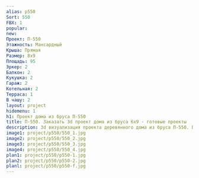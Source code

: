 ```yaml
---
alias: p550
Sort: 550
FBX: 1
popular: 
new: 
Проект: П-550
Этажность: Мансардный
Крыша: Прямая
Размер: 8х9
Площадь: 95
Эркер: 2
Балкон: 2
Кукушка: 2
Гараж: 2
Котельная: 2
Терраса: 1
В чашу: 2
layout: project
hidemenu: 1
h1: Проект дома из бруса П-550
title: П-550. Заказать 3d проект дома из бруса 6х9 - готовые проекты
description: 3d визуализация проекта деревянного дома из бруса П-550. Площадь 95 м2, размер 6х9. Вы можете внести любые изменения в проект.
image1: project/p550/550_1.jpg
image2: project/p550/550_2.jpg
image3: project/p550/550_3.jpg
image4: project/p550/550_4.jpg
plan1: project/p550/p550-1.jpg
plan2: project/p550/p550-2.jpg
planl: project/p550/p550-f.jpg
---
```

